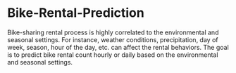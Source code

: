 # Bike-Rental-Prediction
Bike-sharing rental process is highly correlated to the environmental and seasonal settings. For instance, weather conditions, precipitation, day of week, season, hour of the day, etc. can affect the rental behaviors. The goal is to predict bike rental count hourly or daily based on the environmental and seasonal settings.
